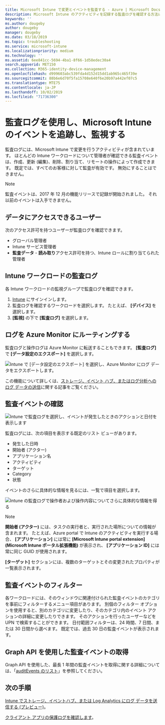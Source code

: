 ```yaml
---
title: Microsoft Intune で変更とイベントを監査する - Azure | Microsoft Docs
description: Microsoft Intune のアクティビティを記録する監査ログを確認する方法について説明します。
keywords: ''
ms.author: dougeby
author: dougeby
manager: dougeby
ms.date: 03/18/2019
ms.topic: troubleshooting
ms.service: microsoft-intune
ms.localizationpriority: medium
ms.technology: ''
ms.assetid: 6ee841cc-5694-4ba1-8f66-1d58edec30a4
search.appverid: MET150
ms.collection: M365-identity-device-management
ms.openlocfilehash: d999603abc539fda4d152d15dd1ab965c465f39e
ms.sourcegitcommit: 88b6e6d70f5fa15708e640f6e20b97a442ef07c5
ms.translationtype: MTE75
ms.contentlocale: ja-JP
ms.lasthandoff: 10/02/2019
ms.locfileid: "71736300"
---
```

# <a name="use-audit-logs-to-track-and-monitor-events-in-microsoft-intune"></a>監査ログを使用し、Microsoft Intune のイベントを追跡し、監視する

監査ログには、Microsoft Intune で変更を行うアクティビティが含まれています。 ほとんどの Intune ワークロードについて管理者が確認できる監査イベントは、作成、更新 (編集)、削除、割り当て、リモートの操作によって作成できます。 既定では、すべてのお客様に対して監査が有効です。 無効にすることはできません。

> [!NOTE]
> 監査イベントは、2017 年 12 月の機能リリースで記録が開始されました。 それ以前のイベントは入手できません。

## <a name="who-can-access-the-data"></a>データにアクセスできるユーザー

次のアクセス許可を持つユーザーが監査ログを確認できます。

- グローバル管理者
- Intune サービス管理者
- **監査データ** - **読み取り**アクセス許可を持つ、Intune ロールに割り当てられた管理者

## <a name="audit-logs-for-intune-workloads"></a>Intune ワークロードの監査ログ

各 Intune ワークロードの監視グループで監査ログを確認できます。

1. [Intune](https://go.microsoft.com/fwlink/?linkid=2090973) にサインインします。
2. 監査ログを確認するワークロードを選択します。 たとえば、 **[デバイス]** を選択します。
3. **[監視]** の下で **[監査ログ]** を選択します。

## <a name="route-logs-to-azure-monitor"></a>ログを Azure Monitor にルーティングする

監査ログと操作ログは Azure Monitor に転送することもできます。 **[監査ログ]** で **[データ設定のエクスポート]** を選択します。

![Intune で [データ設定のエクスポート] を選択し、Azure Monitor にログ データをエクスポートします。](./media/monitor-audit-logs/audit-logs-export-data-settings.png)

この機能について詳しくは、[ストレージ、イベント ハブ、またはログ分析へのログ データの送信](review-logs-using-azure-monitor.md)に関する記事をご覧ください。

## <a name="review-audit-events"></a>監査イベントの確認

![Intune で監査ログを選択し、イベントが発生したときのアクションと日付を表示します](./media/monitor-audit-logs/monitor-audit-logs.png "監査ログ")

監査ログには、次の項目を表示する既定のリスト ビューがあります。

- 発生した日時
- 開始者 (アクター)
- アプリケーション名
- アクティビティ
- ターゲット
- Category
- 状態

イベントのさらに具体的な情報を見るには、一覧で項目を選択します。

![Intune の監査ログで操作者および操作内容についてさらに具体的な情報を得る](./media/monitor-audit-logs/monitor-audit-log-detail.png "監査ログ詳細")

> [!NOTE]
> **開始者 (アクター)** には、タスクの実行者と、実行された場所についての情報が含まれます。 たとえば、Azure portal で Intune のアクティビティを実行する場合、 **[アプリケーション]** には常に **[Microsoft Intune portal extension]\(Microsoft Intune ポータル拡張機能\)** が表示され、 **[アプリケーション ID]** には常に同じ GUID が使用されます。
> 
> **[ターゲット]** セクションには、複数のターゲットとその変更されたプロパティが一覧表示されます。  

## <a name="filter-audit-events"></a>監査イベントのフィルター

各ワークロードには、そのウィンドウに関連付けられた監査イベントのカテゴリを事前にフィルターするメニュー項目があります。 別個のフィルター オプションを使用すると、別のカテゴリに変更したり、そのカテゴリ内のイベント アクションの詳細に変更したりできます。 そのアクションを行ったユーザーなどを UPN で検索することができます。 日付範囲フィルターは、24 時間、7 日間、または 30 日間から選べます。 既定では、過去 30 日の監査イベントが表示されます。

## <a name="use-graph-api-to-retrieve-audit-events"></a>Graph API を使用した監査イベントの取得

Graph API を使用した、最長 1 年間の監査イベントを取得に関する詳細については、「[auditEvents のリスト](https://docs.microsoft.com/graph/api/intune-auditing-auditevent-list?view=graph-rest-1.0)」を参照してください。

## <a name="next-steps"></a>次の手順

[Intune でストレージ、イベントハブ、または Log Analytics にログ データを送信する (プレビュー)](review-logs-using-azure-monitor.md)。

[クライアント アプリの保護ログを確認します](../apps/app-protection-policy-settings-log.md)。

